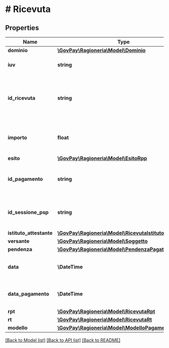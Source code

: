 # # Ricevuta

## Properties

Name | Type | Description | Notes
------------ | ------------- | ------------- | -------------
**dominio** | [**\GovPay\Ragioneria\Model\Dominio**](Dominio.md) |  |
**iuv** | **string** | Identificativo univoco di versamento |
**id_ricevuta** | **string** | Corrisponde al &#x60;receiptId&#x60; oppure al &#x60;ccp&#x60; a seconda del modello di pagamento |
**importo** | **float** | Importo della transazione di pagamento. |
**esito** | [**\GovPay\Ragioneria\Model\EsitoRpp**](EsitoRpp.md) |  | [optional]
**id_pagamento** | **string** | Identificativo GovPay della sessione di pagamento | [optional]
**id_sessione_psp** | **string** | Identificativo pagoPA della sessione di pagamento | [optional]
**istituto_attestante** | [**\GovPay\Ragioneria\Model\RicevutaIstitutoAttestante**](RicevutaIstitutoAttestante.md) |  |
**versante** | [**\GovPay\Ragioneria\Model\Soggetto**](Soggetto.md) |  | [optional]
**pendenza** | [**\GovPay\Ragioneria\Model\PendenzaPagata**](PendenzaPagata.md) |  |
**data** | **\DateTime** | Data di acquisizione della ricevuta | [optional]
**data_pagamento** | **\DateTime** | Data di esecuzione della riscossione | [optional]
**rpt** | [**\GovPay\Ragioneria\Model\RicevutaRpt**](RicevutaRpt.md) |  | [optional]
**rt** | [**\GovPay\Ragioneria\Model\RicevutaRt**](RicevutaRt.md) |  | [optional]
**modello** | [**\GovPay\Ragioneria\Model\ModelloPagamento**](ModelloPagamento.md) |  |

[[Back to Model list]](../../README.md#models) [[Back to API list]](../../README.md#endpoints) [[Back to README]](../../README.md)
